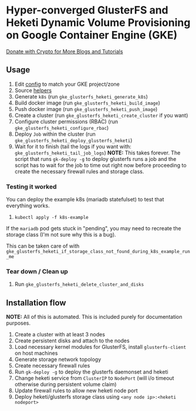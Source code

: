 # Hyper-converged GlusterFS and Heketi Dynamic Volume Provisioning on Google Container Engine (GKE)

<div>
  <a class="donate-with-crypto"
     href="https://commerce.coinbase.com/checkout/3acb85e4-7334-4002-b9e5-38a85bc4548e">
    <span>Donate with Crypto for More Blogs and Tutorials</span>
  </a>
</div>

## Usage

1. Edit [config](config) to match your GKE project/zone
2. Source [helpers](helpers)
3. Generate `k8s` (run `gke_glusterfs_heketi_generate_k8s`)
4. Build docker image (run `gke_glusterfs_heketi_build_image`)
5. Push docker image (run `gke_glusterfs_heketi_push_image`)
6. Create a cluster (run `gke_glusterfs_heketi_create_cluster` if you want)
7. Configure cluster permissions (RBAC) (run `gke_glusterfs_heketi_configure_rbac`)
8. Deploy `Job` within the cluster (run `gke_glusterfs_heketi_deploy_glusterfs_heketi`)
9. Wait for it to finish (tail the logs if you want with: `gke_glusterfs_heketi_tail_job_logs`) **NOTE:** This takes forever. The script that runs `gk-deploy -g` to deploy glusterfs runs a job and the script has to wait for the job to time out right now before proceeding to create the necessary firewall rules and storage class.

### Testing it worked

You can deploy the example k8s (mariadb statefulset) to test that everything works.

1. `kubectl apply -f k8s-example`

If the `mariadb` pod gets stuck in "pending", you may need to recreate the storage class (I'm not sure why this is a bug).

This can be taken care of with `gke_glusterfs_heketi_if_storage_class_not_found_during_k8s_example_run_me`

### Tear down / Clean up

1. Run `gke_glusterfs_heketi_delete_cluster_and_disks`

## Installation flow

**NOTE:** All of this is automated. This is included purely for documentation purposes.

1. Create a cluster with at least 3 nodes
2. Create persistent disks and attach to the nodes
3. Load necessary kernel modules for GlusterFS, install `glusterfs-client` on host machines
4. Generate storage network topology
5. Create necessary firewall rules
6. Run `gk-deploy -g` to deploy the glusterfs daemonset and heketi
7. Change heketi service from `ClusterIP` to `NodePort` (will i/o timeout otherwise during persistent volume claim)
8. Update firewall rules to allow new heketi node port
9. Deploy heketi/glusterfs storage class using `<any node ip>:<heketi nodeport>`
